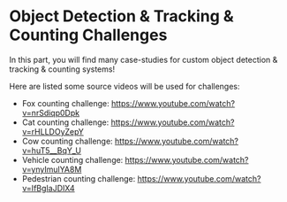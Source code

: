 # Object Detection & Tracking & Counting Challenges

In this part, you will find many case-studies for custom object detection & tracking & counting systems! 

Here are listed some source videos will be used for challenges:

- Fox counting challenge: https://www.youtube.com/watch?v=nrSdiqp0Dpk
- Cat counting challenge: https://www.youtube.com/watch?v=rHLLDOyZepY
- Cow counting challenge: https://www.youtube.com/watch?v=huT5__BqY_U
- Vehicle counting challenge: https://www.youtube.com/watch?v=ynyImulYA8M
- Pedestrian counting challenge: https://www.youtube.com/watch?v=IfBgIaJDIX4
